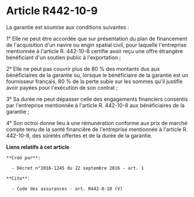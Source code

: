 # Article R442-10-9

La garantie est soumise aux conditions suivantes : 

1° Elle ne peut être accordée que sur présentation du plan de financement de l'acquisition d'un navire ou engin spatial
civil, pour laquelle l'entreprise mentionnée à l'article R. 442-10-8 certifie avoir reçu une offre étrangère bénéficiant d'un
soutien public à l'exportation ; 

2° Elle ne peut pas couvrir plus de 80 % des montants dus aux bénéficiaires de la garantie ou, lorsque le bénéficiaire de la
garantie est un fournisseur français, 80 % de la perte subie sur les sommes qu'il justifie avoir payées pour l'exécution de
son contrat ; 

3° Sa durée ne peut dépasser celle des engagements financiers consentis par l'entreprise mentionnée à l'article R. 442-10-8
aux bénéficiaires de la garantie ; 

4° Son octroi donne lieu à une rémunération conforme aux prix de marché compte tenu de la santé financière de l'entreprise
mentionnée à l'article R. 442-10-8, des sûretés offertes et de la durée de la garantie.

**Liens relatifs à cet article**

	**Créé par**:

	  - Décret n°2016-1245 du 22 septembre 2016 - art. 1

	**Cite**:

	  - Code des assurances - art. R442-8-10 (V)
